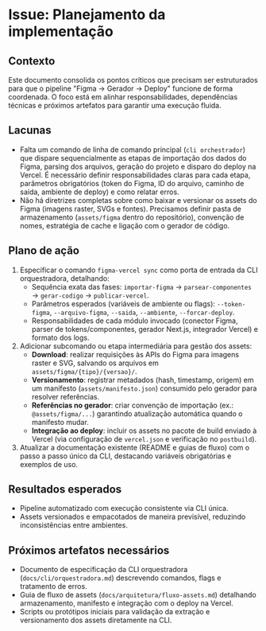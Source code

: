# Issue: Planejamento da implementação

## Contexto
Este documento consolida os pontos críticos que precisam ser estruturados para que o pipeline "Figma → Gerador → Deploy" funcione de forma coordenada. O foco está em alinhar responsabilidades, dependências técnicas e próximos artefatos para garantir uma execução fluida.

## Lacunas
- Falta um comando de linha de comando principal (`cli orchestrador`) que dispare sequencialmente as etapas de importação dos dados do Figma, parsing dos arquivos, geração do projeto e disparo do deploy na Vercel. É necessário definir responsabilidades claras para cada etapa, parâmetros obrigatórios (token do Figma, ID do arquivo, caminho de saída, ambiente de deploy) e como relatar erros.
- Não há diretrizes completas sobre como baixar e versionar os assets do Figma (imagens raster, SVGs e fontes). Precisamos definir pasta de armazenamento (`assets/figma` dentro do repositório), convenção de nomes, estratégia de cache e ligação com o gerador de código.

## Plano de ação
1. Especificar o comando `figma-vercel sync` como porta de entrada da CLI orquestradora, detalhando:
   - Sequência exata das fases: `importar-figma` → `parsear-componentes` → `gerar-codigo` → `publicar-vercel`.
   - Parâmetros esperados (variáveis de ambiente ou flags): `--token-figma`, `--arquivo-figma`, `--saida`, `--ambiente`, `--forcar-deploy`.
   - Responsabilidades de cada módulo invocado (conector Figma, parser de tokens/componentes, gerador Next.js, integrador Vercel) e formato dos logs.
2. Adicionar subcomando ou etapa intermediária para gestão dos assets:
   - **Download**: realizar requisições às APIs do Figma para imagens raster e SVG, salvando os arquivos em `assets/figma/{tipo}/{versao}/`.
   - **Versionamento**: registrar metadados (hash, timestamp, origem) em um manifesto (`assets/manifesto.json`) consumido pelo gerador para resolver referências.
   - **Referências no gerador**: criar convenção de importação (ex.: `@assets/figma/...`) garantindo atualização automática quando o manifesto mudar.
   - **Integração ao deploy**: incluir os assets no pacote de build enviado à Vercel (via configuração de `vercel.json` e verificação no `postbuild`).
3. Atualizar a documentação existente (README e guias de fluxo) com o passo a passo único da CLI, destacando variáveis obrigatórias e exemplos de uso.

## Resultados esperados
- Pipeline automatizado com execução consistente via CLI única.
- Assets versionados e empacotados de maneira previsível, reduzindo inconsistências entre ambientes.

## Próximos artefatos necessários
- Documento de especificação da CLI orquestradora (`docs/cli/orquestradora.md`) descrevendo comandos, flags e tratamento de erros.
- Guia de fluxo de assets (`docs/arquitetura/fluxo-assets.md`) detalhando armazenamento, manifesto e integração com o deploy na Vercel.
- Scripts ou protótipos iniciais para validação da extração e versionamento dos assets diretamente na CLI.
